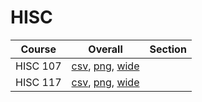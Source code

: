 # HISC

| Course | Overall | Section |
| ------ | ------- | ------- |
| HISC 107 | [csv](https://github.com/UCSD-Historical-Enrollment-Data/2023Spring/blob/main/overall/HISC%20107.csv), [png](https://raw.githubusercontent.com/UCSD-Historical-Enrollment-Data/2023Spring/main/plot_overall/HISC%20107.png), [wide](https://raw.githubusercontent.com/UCSD-Historical-Enrollment-Data/2023Spring/main/plot_overall_wide/HISC%20107.png) |  |
| HISC 117 | [csv](https://github.com/UCSD-Historical-Enrollment-Data/2023Spring/blob/main/overall/HISC%20117.csv), [png](https://raw.githubusercontent.com/UCSD-Historical-Enrollment-Data/2023Spring/main/plot_overall/HISC%20117.png), [wide](https://raw.githubusercontent.com/UCSD-Historical-Enrollment-Data/2023Spring/main/plot_overall_wide/HISC%20117.png) |  |
